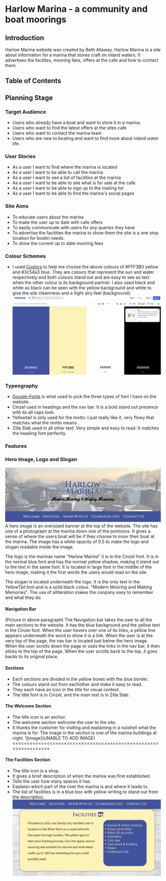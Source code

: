 # Harlow Marina - a community and boat moorings

## Introduction 
Harlow Marina website was created by Beth Allaway. 
Harlow Marina is a site about information for a marina that stores craft on inland waters.
It advertises the facilites, mooring fees, offers at the cafe and how to contact them.

<!-- https://amiresponsive.co.uk/ -->

## Table of Contents

## Planning Stage
### Target Audience
- Users who already have a boat and want to store it in a marina.
- Users who want to find the latest offers at the sites cafe
- Users who want to contact the marina team
- Users who are new to boating and want to find more about inland water life.

### User Stories
- As a user I want to find where the marina is located
- As a user I want to be able to call the marina 
- As a user I want to see a list of facilities at the marina 
- As a user I want to be able to see what is for sale at the cafe
- As a user I want to be able to sign up to the mailing list
- As a user I want to be able to find the marina's social pages

### Site Aims
- To educate users about the marina 
- To make the user up to date with cafe offers
- To easily communicate with users for any queries they have
- To advertise the facilities the marina to show them the site is a one stop location for boatin needs.
- To show the current up to date mooring fees

### Colour Schemes
- I used [Coolors](https://coolors.co) to help me choose the above colours of #FFF3B0 yellow and #3c54a3 blue.
They are colours that represent the sun and water respectively and both colours stand out and are easy to see as text when the other colour is its background partner. I also used black and white as black can be seen with the yellow background and white to give the site cleaniness and a llight airy feel (background).
![image](assets/images/coolors.png)

### Typeography 
- [Google-Fonts](https://fonts.google.com/) is what used to pick the three types of font I have on the website.
- Cinzel used in headings and the nav bar. It is a bold stand out presence with its all caps look.
- Yellowtail is only used for the motto. I just really like it, very flowy that matches what the motto means    .
- Zilla Slab used in all other text. Very simple and easy to read. It matches the heading font perfectly.

### Features

### Hero Image, Logo and Slogan
![image](assets/images/print-screen-one.png)
A hero image is an oversized banner at the top of the website.
The site has one of a photograph at the marina down one of the pontoons.
It gives a sense of where the users boat will be if they choose to moor their boat at the marina.
The image has a white opacity of 0.5 to make the logo and slogan readable inside the image.

The logo is the marinas name "Harlow Marina" it is in the Cinzel font.
It is in the normal blue font and has the normal yellow shadow, making it stand out to the text in the same font.
It is located in large font in the middle of the hero image, making it the first words the users would read on the site.

The slogan is located underneath the logo. It is the only text in the YellowTail font and is a solid black colour.
"Modern Mooring and Making Memories". The use of alliteration makes the conpany easy to remember and what they do.

#### Navigation Bar
(Picture in above paragraph)
The Navigation bar takes the user to all the main sections to the website.
It has the blue background and the yellow text in the Cinzel font.
When the user hovers over one of its links, a yellow line appears underneath the word to show it is a link.
When the user is at the very top of the page, the nav bar is located just below the hero image.
When the user scrolls down the page or uses the links in the nav bar, it then sticks to the top of the page.
When the user scrolls back to the top, it goes backk to its original place.

#### Sections
- Each sections are divided in the yellow boxes with the blue border. 
- The colours stand out from eachother and make it easy to read.
- They each have an icon in the title for visual context.
- The title font is in Cinzel, and the main text is in Zilla Slab.

#### The Welcome Section
- The title icon is an anchor.
- The welcome section welcome the user to the site. 
- It thanks the customer for visiting and explaining in a nutshell what the marina is for.
The image in the section is one of the marina buildings at night.
![image](UNABLE TO ADD IMAGE) <<<<<<<<<<<<<<<<<<<<<<<<<<<<<<<<>>>>>>>>>>>>>>>>>>>>>>>>>>>>>>>>

#### The Facilities Section
- The title icon is a shop.
- It gives a brief description of when the marina was first established.
- Tells the user how many spaces it has.
- Explaion which part of the river the  marina is and where it leads to.
- The list of facilities is in a blue box with yellow writing to stand out from the description.
![image](assets/images/facilities-print-screen.png)




